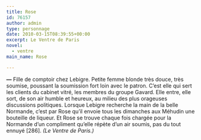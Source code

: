 ```yaml
---
title: Rose
id: 76157
author: admin
type: personnage
date: 2010-03-15T08:39:55+00:00
excerpt: Le Ventre de Paris
novel:
  - ventre
main_name: Rose

---
```

**—** Fille de comptoir chez Lebigre. Petite femme blonde très douce, très soumise, poussant la soumission fort loin avec le patron. C&rsquo;est elle qui sert les clients du cabinet vitré, les membres du groupe Gavard. Elle entre, elle sort, de son air humble et heureux, au milieu des plus orageuses discussions politiques. Lorsque Lebigre recherche la main de la belle Normande, c&rsquo;est par Rose qu&rsquo;il envoie tous les dimanches aux Méhudin une bouteille de liqueur. Et Rose se trouve chaque fois chargée pour la Normande d&rsquo;un compliment qu&rsquo;elle répète d&rsquo;un air soumis, pas du tout ennuyé [286]. _(Le Ventre de Paris.)_